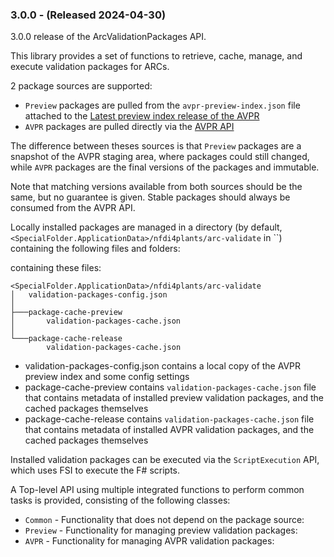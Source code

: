 ﻿### 3.0.0 - (Released 2024-04-30)

3.0.0 release of the ArcValidationPackages API.

This library provides a set of functions to retrieve, cache, manage, and execute validation packages for ARCs.

2 package sources are supported: 

- `Preview` packages are pulled from the `avpr-preview-index.json` file attached to the [Latest preview index release of the AVPR](https://github.com/nfdi4plants/arc-validate-package-registry/releases/tag/preview-index) 
- `AVPR` packages are pulled directly via the [AVPR API](https://avpr.nfdi4plants.org/swagger/index.html)

The difference between theses sources is that `Preview` packages are a snapshot of the AVPR staging area, where packages could still changed, while `AVPR` packages are the final versions of the packages and immutable.

Note that matching versions available from both sources should be the same, but no guarantee is given. Stable packages should always be consumed from the AVPR API.

Locally installed packages are managed in a directory (by default, `<SpecialFolder.ApplicationData>/nfdi4plants/arc-validate` in ``) containing the following files and folders:

containing these files:

```
<SpecialFolder.ApplicationData>/nfdi4plants/arc-validate
│   validation-packages-config.json
│ 
├───package-cache-preview
│       validation-packages-cache.json
│
└───package-cache-release
        validation-packages-cache.json
```

- validation-packages-config.json contains a local copy of the AVPR preview index and some config settings
- package-cache-preview contains `validation-packages-cache.json` file that contains metadata of installed preview validation packages, and the cached packages themselves
- package-cache-release contains `validation-packages-cache.json` file that contains metadata of installed AVPR validation packages, and the cached packages themselves

Installed validation packages can be executed via the `ScriptExecution` API, which uses FSI to execute the F# scripts.

A Top-level API using multiple integrated functions to perform common tasks is provided, consisting of the following classes:

- `Common` - Functionality that does not depend on the package source:
- `Preview` - Functionality for managing preview validation packages:
- `AVPR` - Functionality for managing AVPR validation packages: